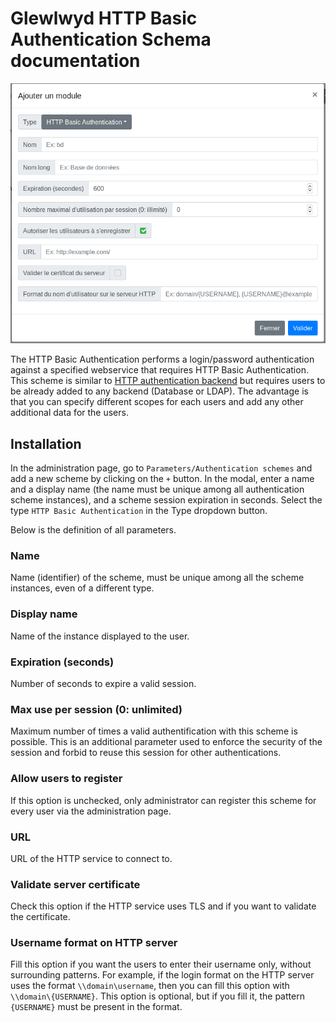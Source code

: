 # Glewlwyd HTTP Basic Authentication Schema documentation

![scheme-http](screenshots/scheme-http.png)

The HTTP Basic Authentication performs a login/password authentication against a specified webservice that requires HTTP Basic Authentication. This scheme is similar to [HTTP authentication backend](#http-authentication) but requires users to be already added to any backend (Database or LDAP). The advantage is that you can specify different scopes for each users and add any other additional data for the users.

## Installation

In the administration page, go to `Parameters/Authentication schemes` and add a new scheme by clicking on the `+` button. In the modal, enter a name and a display name (the name must be unique among all authentication scheme instances), and a scheme session expiration in seconds.
Select the type `HTTP Basic Authentication` in the Type dropdown button.

Below is the definition of all parameters.

### Name

Name (identifier) of the scheme, must be unique among all the scheme instances, even of a different type.

### Display name

Name of the instance displayed to the user.

### Expiration (seconds)

Number of seconds to expire a valid session.

### Max use per session (0: unlimited)

Maximum number of times a valid authentification with this scheme is possible. This is an additional parameter used to enforce the security of the session and forbid to reuse this session for other authentications.

### Allow users to register

If this option is unchecked, only administrator can register this scheme for every user via the administration page.

### URL

URL of the HTTP service to connect to.

### Validate server certificate

Check this option if the HTTP service uses TLS and if you want to validate the certificate.

### Username format on HTTP server

Fill this option if you want the users to enter their username only, without surrounding patterns. For example, if the login format on the HTTP server uses the format `\\domain\username`, then you can fill this option with `\\domain\{USERNAME}`. This option is optional, but if you fill it, the pattern `{USERNAME}` must be present in the format.
